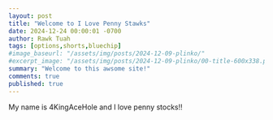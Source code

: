 ```yaml
---
layout: post
title: "Welcome to I Love Penny Stawks"
date: 2024-12-24 00:00:01 -0700
author: Rawk Tuah
tags: [options,shorts,bluechip]
#image_baseurl: "/assets/img/posts/2024-12-09-plinko/"
#excerpt_image: "/assets/img/posts/2024-12-09-plinko/00-title-600x338.png"
summary: "Welcome to this awsome site!"
comments: true
published: true 
---
```


My name is 4KingAceHole and I love penny stocks!!

